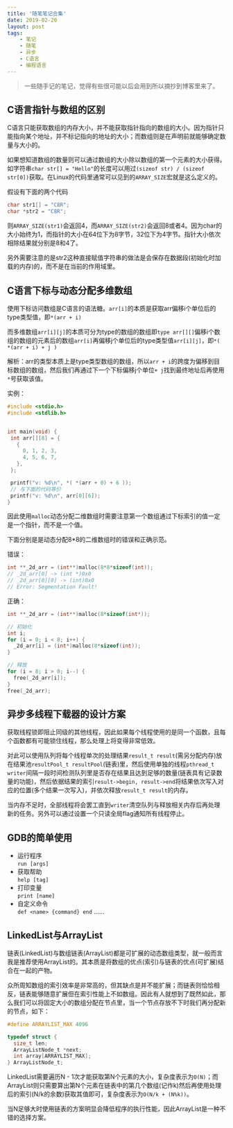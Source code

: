 ```yaml
---
title: '随笔笔记合集'
date: 2019-02-20
layout: post
tags:
    - 笔记
    - 随笔
    - 异步
    - C语言
    - 编程语言
---
```


> 一些随手记的笔记，觉得有些很可能以后会用到所以摘抄到博客里来了。

## C语言指针与数组的区别
C语言只能获取数组的内存大小，并不能获取指针指向的数组的大小。因为指针只能指向某个地址，并不标记指向的地址的大小；而数组则是在声明前就能够确定数量与大小的。

如果想知道数组的数量则可以通过数组的大小除以数组的第一个元素的大小获得。如字符串`char str[] = "Hello"`的长度可以用过`(sizeof str) / (sizeof str[0])`获取。在Linux的代码里通常可以见到的`ARRAY_SIZE`宏就是这么定义的。

假设有下面的两个代码
```c
char str1[] = "C8R";
char *str2 = "C8R";
```
则`ARRAY_SIZE(str1)`会返回4，而`ARRAY_SIZE(str2)`会返回8或者4。因为char的大小始终为1，而指针的大小在64位下为8字节，32位下为4字节。指针大小依次相除结果就分别是8和4了。

另外需要注意的是str2这种直接赋值字符串的做法是会保存在数据段(初始化时加载的内存)的，而不是在当前的作用域里。

## C语言下标与动态分配多维数组
使用下标访问数组是C语言的语法糖。`arr[i]`的本质是获取arr偏移i个单位后的type类型值，即`*(arr + i)`

而多维数组`arr[i][j]`的本质可分为type的数组的数组即`type arr[][]`偏移i个数组的数组的元素后的数组`arr[i]`再偏移j个单位后的type类型值`arr[i][j]`，即`*( *(arr + i) + j )`

解析：arr的类型本质上是type类型数组的数组，所以`arr + i`的跨度为偏移到目标数组的数组，然后我们再通过下一个下标偏移j个单位`+ j`找到最终地址后再使用`*`号获取该值。

实例：
```c
#include <stdio.h>
#include <stdlib.h>


int main(void) {
 int arr[][8] = {
   {
     0, 1, 2, 3,
     4, 5, 6, 7,
   },
 };

 printf("v: %d\n", *( *(arr + 0) + 6 ));
 // 与下面的代码等价
 printf("v: %d\n", arr[0][6]);
}
```

因此使用`malloc`动态分配二维数组时需要注意第一个数组通过下标索引的值一定是一个指针，而不是一个值。

下面分别是是动态分配8*8的二维数组时的错误和正确示范。

错误：
```c
int **_2d_arr = (int**)malloc(8*8*sizeof(int));
// _2d_arr[0] -> (int *)0x0
// _2d_arr[0][0] -> (int)0x0
// Error: Segmentation Fault!
```

正确：
```c
int **_2d_arr = (int**)malloc(8*sizeof(int*));

// 初始化
int i;
for (i = 0; i < 8; i++) {
  _2d_arr[i] = (int*)malloc(8*sizeof(int));
}

// 释放
for (i = 8; i > 0; i--) {
  free(_2d_arr[i]);
}
free(_2d_arr);
```

## 异步多线程下载器的设计方案
获取线程锁即阻止同级的其他线程，因此如果每个线程使用的是同一个函数，且每个函数都有可能锁住线程，那么处理上将变得非常低效。

对此可以使用队列将每个线程单次的处理结果`result_t result`(需另分配内存)放在结果池`resultPool_t resultPool`(链表)里，然后使用单独的线程`pthread_t writer`间隔一段时间检测队列里是否存在结果且达到足够的数量(链表具有记录数量的功能)，然后依据结果的索引`result->begin, result->end`将结果依次写入对应的位置(多个结果一次写入)，并依次释放`result_t result`的内存。

当内存不足时，全部线程将会罢工直到`writer`清空队列与释放相关内存后再处理新的任务。另外可以通过设置一个只读全局flag通知所有线程停止。

## GDB的简单使用
- 运行程序  
`run [args]`
- 获取帮助  
`help [tag]`
- 打印变量  
`print [name]`
- 自定义命令  
`def <name> {command} end`
……

## LinkedList与ArrayList
链表(LinkedList)与数组链表(ArrayList)都是可扩展的动态数组类型，就一般而言我是推荐使用ArrayList的。其本质是将数组的优点(索引)与链表的优点(可扩展)结合在一起的产物。

众所周知数组的索引效率是非常高的，但其缺点是并不能扩展；而链表则恰恰相反，链表能够随意扩展但在索引性能上不如数组。因此有人就想到了既然如此，那么我们可以将固定大小的数组分配在节点里，当一个节点存放不下时我们再分配新的节点，如下：
```c
#define ARRAYLIST_MAX 4096

typedef struct {
  size_t len;
  ArrayListNode_t *next;
  int array[ARRAYLIST_MAX];
} ArrayListNode_t;
```

LinkedList需要遍历N - 1次才能获取第N个元素的大小，复杂度表示为`O(N)`；而ArrayList则只需要算出第N个元素在链表中的第几个数组(记作k)然后再使用处理后的索引(N/k的余数)获取其值即可，复杂度表示为`O(N/k + (N%k))`。

当N足够大时使用链表的方案明显会降低程序的执行性能，因此ArrayList是一种不错的选择方案。

